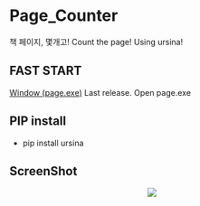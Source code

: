# Page_Counter
책 페이지, 몇개고! Count the page! Using ursina!

## FAST START

<tr><td align="center">
<a href="">Window (page.exe)</a>
</td><td align="center">Last release. Open page.exe</td></tr>
 
## PIP install

- pip install ursina
 
## ScreenShot

<p align="center">
<img src="https://i.ibb.co/XVbjmHX/image.png"></img>
</p>
